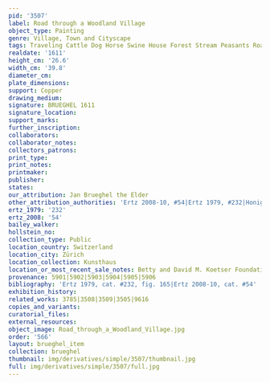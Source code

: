 ```yaml
---
pid: '3507'
label: Road through a Woodland Village
object_type: Painting
genre: Village, Town and Cityscape
tags: Traveling Cattle Dog Horse Swine House Forest Stream Peasants Road Wagon
realdate: '1611'
height_cm: '26.6'
width_cm: '39.8'
diameter_cm: 
plate_dimensions: 
support: Copper
drawing_medium: 
signature: BRUEGHEL 1611
signature_location: 
support_marks: 
further_inscription: 
collaborators: 
collaborator_notes: 
collectors_patrons: 
print_type: 
print_notes: 
printmaker: 
publisher: 
states: 
our_attribution: Jan Brueghel the Elder
other_attribution_authorities: 'Ertz 2008-10, #54|Ertz 1979, #232|Honig database'
ertz_1979: '232'
ertz_2008: '54'
bailey_walker: 
hollstein_no: 
collection_type: Public
location_country: Switzerland
location_city: Zürich
location_collection: Kunsthaus
location_or_most_recent_sale_notes: Betty and David M. Koetser Foundation
provenance: 5901|5902|5903|5904|5905|5906
bibliography: 'Ertz 1979, cat. #232, fig. 165|Ertz 2008-10, cat. #54'
exhibition_history: 
related_works: 3785|3508|3509|3505|9616
copies_and_variants: 
curatorial_files: 
external_resources: 
object_image: Road_through_a_Woodland_Village.jpg
order: '566'
layout: brueghel_item
collection: brueghel
thumbnail: img/derivatives/simple/3507/thumbnail.jpg
full: img/derivatives/simple/3507/full.jpg
---
```

